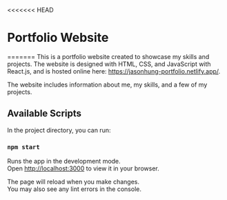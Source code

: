 <<<<<<< HEAD
# Portfolio Website
=======
This is a portfolio website created to showcase my skills and projects. The website is designed with HTML, CSS, and JavaScript with React.js, and is hosted online here: https://jasonhung-portfolio.netlify.app/.

The website includes information about me, my skills, and a few of my projects.

## Available Scripts

In the project directory, you can run:

### `npm start`

Runs the app in the development mode.\
Open [http://localhost:3000](http://localhost:3000) to view it in your browser.

The page will reload when you make changes.\
You may also see any lint errors in the console.
